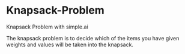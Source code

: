 # Knapsack-Problem
Knapsack Problem with simple.ai

The knapsack problem is to decide which of the items you have given weights and values will be taken into the knapsack.

